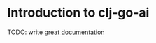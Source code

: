 # Introduction to clj-go-ai

TODO: write [great documentation](http://jacobian.org/writing/what-to-write/)
